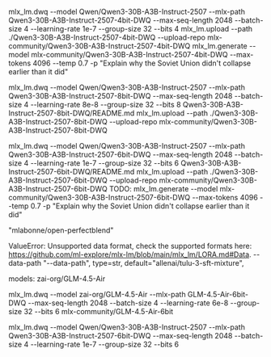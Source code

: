 mlx_lm.dwq --model Qwen/Qwen3-30B-A3B-Instruct-2507 --mlx-path Qwen3-30B-A3B-Instruct-2507-4bit-DWQ --max-seq-length 2048 --batch-size 4 --learning-rate 1e-7 --group-size 32 --bits 4
mlx_lm.upload --path ./Qwen3-30B-A3B-Instruct-2507-4bit-DWQ --upload-repo mlx-community/Qwen3-30B-A3B-Instruct-2507-4bit-DWQ
mlx_lm.generate --model mlx-community/Qwen3-30B-A3B-Instruct-2507-4bit-DWQ --max-tokens 4096 --temp 0.7 -p "Explain why the Soviet Union didn't collapse earlier than it did"

mlx_lm.dwq --model Qwen/Qwen3-30B-A3B-Instruct-2507 --mlx-path Qwen3-30B-A3B-Instruct-2507-8bit-DWQ --max-seq-length 2048 --batch-size 4 --learning-rate 8e-8 --group-size 32 --bits 8
Qwen3-30B-A3B-Instruct-2507-8bit-DWQ/README.md
mlx_lm.upload --path ./Qwen3-30B-A3B-Instruct-2507-8bit-DWQ --upload-repo mlx-community/Qwen3-30B-A3B-Instruct-2507-8bit-DWQ

mlx_lm.dwq --model Qwen/Qwen3-30B-A3B-Instruct-2507 --mlx-path Qwen3-30B-A3B-Instruct-2507-6bit-DWQ --max-seq-length 2048 --batch-size 4 --learning-rate 1e-7 --group-size 32 --bits 6
Qwen3-30B-A3B-Instruct-2507-6bit-DWQ/README.md
mlx_lm.upload --path ./Qwen3-30B-A3B-Instruct-2507-6bit-DWQ --upload-repo mlx-community/Qwen3-30B-A3B-Instruct-2507-6bit-DWQ
TODO:
mlx_lm.generate --model mlx-community/Qwen3-30B-A3B-Instruct-2507-6bit-DWQ --max-tokens 4096 --temp 0.7 -p "Explain why the Soviet Union didn't collapse earlier than it did"


"mlabonne/open-perfectblend"

ValueError: Unsupported data format, check the supported formats here:
https://github.com/ml-explore/mlx-lm/blob/main/mlx_lm/LORA.md#Data.
 --data-path 
        "--data-path",
        type=str,
        default="allenai/tulu-3-sft-mixture",

models: zai-org/GLM-4.5-Air

mlx_lm.dwq --model zai-org/GLM-4.5-Air --mlx-path GLM-4.5-Air-6bit-DWQ --max-seq-length 2048 --batch-size 4 --learning-rate 6e-8 --group-size 32 --bits 6
mlx-community/GLM-4.5-Air-6bit

mlx_lm.dwq --model Qwen/Qwen3-30B-A3B-Instruct-2507 --mlx-path Qwen3-30B-A3B-Instruct-2507-6bit-DWQ --max-seq-length 2048 --batch-size 4 --learning-rate 1e-7 --group-size 32 --bits 6